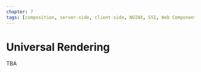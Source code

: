 ```yaml
---
chapter: 7
tags: [composition, server-side, client-side, NGINX, SSI, Web Components]
---
```


# Universal Rendering

TBA
